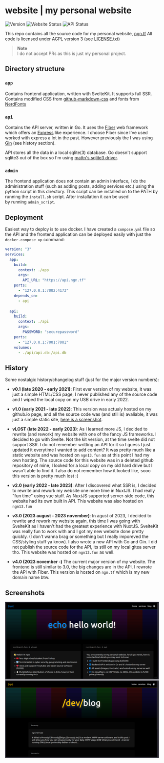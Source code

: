 # website | my personal website
![Version](https://img.shields.io/github/package-json/v/ngn13/ngn13.fun?filename=app%2Fpackage.json&color=blue)
![Website Status](https://img.shields.io/website?up_color=green&down_color=red&url=https%3A%2F%2Fngn.tf&label=Website%20Status)
![API Status](https://img.shields.io/website?up_color=green&down_color=red&url=https%3A%2F%2Fapi.ngn.tf&label=API%20Status)

This repo contains all the source code for my personal website, [ngn.tf](https://ngn.tf)
All code is licensed under AGPL version 3 (see [LICENSE.txt](LICENSE.txt))

> **Note**  
> I do not accept PRs as this is just my personal project. 

## Directory structure
### `app`
Contains frontend application, written with SvelteKit. It supports full SSR.
Contains modified CSS from [github-markdown-css](https://github.com/sindresorhus/github-markdown-css)
and fonts from [NerdFonts](https://www.nerdfonts.com/)

### `api`
Contains the API server, written in Go. It uses the [Fiber](https://github.com/gofiber/fiber) web 
framework which offers an [Express](https://expressjs.com/) like experience. I choose Fiber since I've used worked with express a lot in the past. However previously the I was using 
[Gin](https://github.com/gin-gonic/gin) (see history section).

API stores all the data in a local sqlite(3) database. Go doesn't support sqlite3 out of the box so 
I'm using [mattn's sqlite3 driver](https://github.com/mattn/go-sqlite3).

### `admin`
The frontend application does not contain an admin interface, I do the administration stuff (such as 
adding posts, adding services etc.) using the python script in this directory. This script can be 
installed on to the PATH by running the `install.sh` script. After installation it can be used  
by running `admin_script`.

## Deployment
Easiest way to deploy is to use docker. I have created a `compose.yml` file so the API and the 
frontend application can be deployed easily with just the `docker-compose up` command:
```yaml
version: "3"
services:
  app:
    build:
      context: ./app
      args:
        API_URL: "https://api.ngn.tf"
    ports:
      - "127.0.0.1:7002:4173"
    depends_on:
      - api

  api:
    build:
      context: ./api
      args:
        PASSWORD: "securepassword"
    ports:
      - "127.0.0.1:7001:7001"
    volumes:
      - ./api/api.db:/api.db
```

## History
Some nostalgic history/changelog stuff (just for the major version numbers):

- **v0.1 (late 2020 - early 2021)**: First ever version of my website, it was just a simple HTML/CSS page, 
I never published any of the source code and I wiped the local copy on my USB drive in early 2022.

- **v1.0 (early 2021 - late 2022)**: This version was actualy hosted on my github.io page, and all the source code was (and still is) avaliable, it was just a simple static site, [here is a screenshot](assets/githubio.png).

- **vLOST (late 2022 - early 2023)**:  As I learned more JS, I decided to rewrite (and rework) 
my website with one of the fancy JS frameworks. I decided to go with Svelte. Not the kit version,
at the time svelte did not support SSR. I do not remember writting an API for it so I guess I just 
updated it everytime I wanted to add content? It was pretty much like a static website and was hosted 
on `ngn13.fun` as at this point I had my own hosting. The source code for this website was in a 
deleted github repository of mine, I looked for a local copy on my old hard drive but I wasn't able 
to find it. I also do not remember how it looked like, sooo this version is pretty much lost :(

- **v2.0 (early 2022 - late 2023)**: After I discovered what SSR is, I decided to rewrite and rework 
my website one more time in NuxtJS. I had really "fun time" using vue stuff. As NuxtJS supported 
server-side code, this website had its own built in API. This website was also hosted on `ngn13.fun`

- **v3.0 (2023 august - 2023 november)**: In agust of 2023, I decided to rewrite and rework my website 
again, this time I was going with SvelteKit as I haven't had the greatest experience with NuxtJS.
SvelteKit was really fun to work with and I got my new website done pretty quickly. (I don't wanna 
brag or something but I really imporeved the CSS/styling stuff ya know). I also wrote a new API 
with Go and Gin. I did not publish the source code for the API, its still on my local gitea 
server tho. This website was hosted on `ngn13.fun` as well.

- **v4.0 (2023 november -)** The current major version of my website. The frontend is still 
similar to 3.0, the big changes are in the API. I rewrote the API with Fiber. This version is 
hosted on `ngn.tf` which is my new domain name btw.

## Screenshots
![](assets/4.0_index.png)
![](assets/4.0_blog.png)
